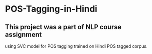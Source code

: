 # POS-Tagging-in-Hindi
This project was a part of NLP course assignment
------------------------------------------------
using SVC model for POS tagging trained on Hindi POS tagged corpus.
